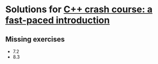 # Solutions for [C++ crash course: a fast-paced introduction](https://nostarch.com/cppcrashcourse)

## Missing exercises

* 7.2
* 8.3